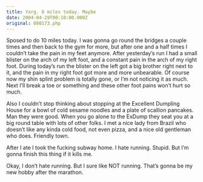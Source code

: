 ```yaml
---
title: Yarg. 6 miles today. Maybe
date: 2004-04-29T00:10:00.000Z
original: 000173.php
---
```


Sposed to do 10 miles today. I was gonna go round the bridges a couple times and then back to the gym for more, but after one and a half times I couldn’t take the pain in my feet anymore. After yesterday’s run I had a small blister on the arch of my left foot, and a constant pain in the arch of my right foot. During today’s run the blister on the left got a big brother right next to it, and the pain in my right foot got more and more unbearable. Of course now my shin splint problem is totally gone, or I’m not noticing it as much. Next I’ll break a toe or something and these other foot pains won’t hurt so much.

Also I couldn’t stop thinking about stopping at the Excellent Dumpling House for a bowl of cold sesame noodles and a plate of scallion pancakes. Man they were good. When you go alone to the ExDump they seat you at a big round table with lots of other folks. I met a nice lady from Brazil who doesn’t like any kinda cold food, not even pizza, and a nice old gentleman who does. Friendly town.

After I ate I took the fucking subway home. I hate running. Stupid. But I’m gonna finish this thing if it kills me.

Okay, I don’t hate running. But I sure like NOT running. That’s gonna be my new hobby after the marathon.
